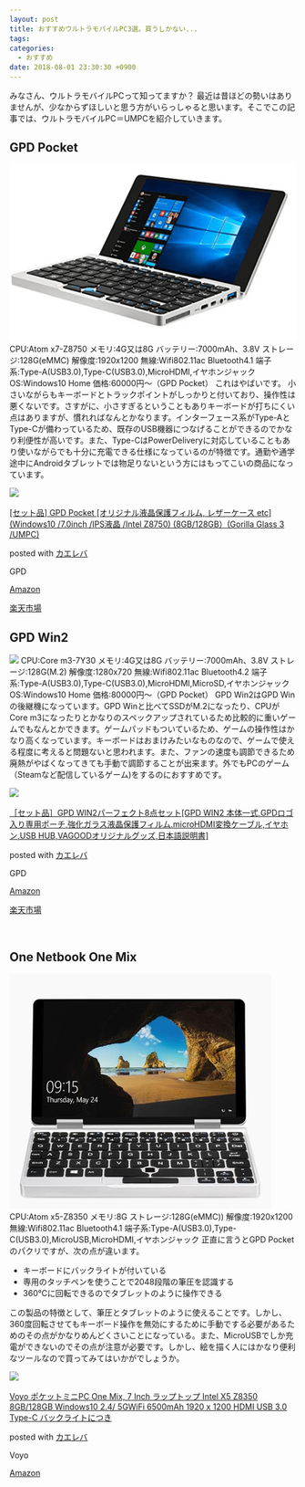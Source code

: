 ```yaml
---
layout: post
title: おすすめウルトラモバイルPC3選。買うしかない...
tags:
categories:
  - おすすめ
date: 2018-08-01 23:30:30 +0900
---
```


みなさん、ウルトラモバイルPCって知ってますか？ 最近は昔ほどの勢いはありませんが、少なからずほしいと思う方がいらっしゃると思います。そこでこの記事では、ウルトラモバイルPC＝UMPCを紹介していきます。

GPD Pocket
----------

![](images/2018/07/gpdpocket.png) CPU:Atom x7-Z8750 メモリ:4G又は8G バッテリー:7000mAh、3.8V ストレージ:128G(eMMC) 解像度:1920x1200 無線:Wifi802.11ac Bluetooth4.1 端子系:Type-A(USB3.0),Type-C(USB3.0),MicroHDMI,イヤホンジャック OS:Windows10 Home 価格:60000円～（GPD Pocket） これはやばいです。 小さいながらもキーボードとトラックポイントがしっかりと付いており、操作性は悪くないです。さすがに、小さすぎるということもありキーボードが打ちにくい点はありますが、慣れればなんとかなります。インターフェース系がType-AとType-Cが備わっているため、既存のUSB機器につなげることができるのでかなり利便性が高いです。また、Type-CはPowerDeliveryに対応していることもあり使いながらでも十分に充電できる仕様になっているのが特徴です。通勤や通学途中にAndroidタブレットでは物足りないという方にはもってこいの商品になっています。

[![](https://images-fe.ssl-images-amazon.comimages/I/41Q%2ByYGiTsL._SL160_.jpg)](https://amzn.to/2n1nhDy)

[\[セット品\] GPD Pocket \[オリジナル液晶保護フィルム, レザーケース etc\] (Windows10 /7.0inch /IPS液晶 /Intel Z8750) (8GB/128GB）(Gorilla Glass 3 /UMPC)](https://amzn.to/2n1nhDy)

posted with [カエレバ](https://kaereba.com)

GPD

[Amazon](https://amzn.to/2n1nhDy)

[楽天市場](https://a.r10.to/hvXcRc)

GPD Win2
--------

![](images/2018/08/gpdwin2.png) CPU:Core m3-7Y30 メモリ:4G又は8G バッテリー:7000mAh、3.8V ストレージ:128G(M.2) 解像度:1280x720 無線:Wifi802.11ac Bluetooth4.2 端子系:Type-A(USB3.0),Type-C(USB3.0),MicroHDMI,MicroSD,イヤホンジャック OS:Windows10 Home 価格:80000円～（GPD Pocket） GPD Win2はGPD Winの後継機になっています。GPD Winと比べてSSDがM.2になったり、CPUがCore m3になったりとかなりのスペックアップされているため比較的に重いゲームでもなんとかできます。ゲームパッドもついているため、ゲームの操作性はかなり高くなっています。キーボードはおまけみたいなものなので、ゲームで使える程度に考えると問題ないと思われます。また、ファンの速度も調節できるため廃熱がやばくなってきても手動で調節することが出来ます。外でもPCのゲーム（Steamなど配信しているゲーム)をするのにおすすめです。  

[![](https://images-fe.ssl-images-amazon.comimages/I/51MThnxL5VL._SL160_.jpg)](https://www.amazon.co.jp/exec/obidos/ASIN/B07DVZDHFY/yonedayuto-22/)

[［セット品］GPD WIN2パーフェクト8点セット\[GPD WIN2 本体一式,GPDロゴ入り専用ポーチ,強化ガラス液晶保護フィルム.microHDMI変換ケーブル,イヤホン,USB HUB,VAGOODオリジナルグッズ,日本語説明書\]](https://amzn.to/2v8BZgK)

posted with [カエレバ](https://kaereba.com)

GPD

[Amazon](https://amzn.to/2v8BZgK)

[楽天市場](https://a.r10.to/hzqlP0)

 

One Netbook One Mix
-------------------

![](images/2018/08/One-Netbook-One-Mix.png) CPU:Atom x5-Z8350 メモリ:8G ストレージ:128G(eMMC)) 解像度:1920x1200 無線:Wifi802.11ac Bluetooth4.1 端子系:Type-A(USB3.0),Type-C(USB3.0),MicroUSB,MicroHDMI,イヤホンジャック 正直に言うとGPD Pocketのパクリですが、次の点が違います。

*   キーボードにバックライトが付いている
*   専用のタッチペンを使うことで2048段階の筆圧を認識する
*   360℃に回転できるのでタブレットのように操作できる

この製品の特徴として、筆圧とタブレットのように使えることです。しかし、360度回転させてもキーボード操作を無効にするために手動でする必要があるためのその点がかなりめんどくさいことになっている。また、MicroUSBでしか充電ができないのでその点が注意が必要です。しかし、絵を描く人にはかなり便利なツールなので買ってみてはいかがでしょうか。

[![](https://images-fe.ssl-images-amazon.comimages/I/51sN6MulDTL._SL160_.jpg)](https://amzn.to/2O146oU)

[Voyo ポケットミニPC One Mix, 7 Inch ラップトップ Intel X5 Z8350 8GB/128GB Windows10 2.4/ 5GWiFi 6500mAh 1920 x 1200 HDMI USB 3.0 Type-C バックライトにつき](https://www.amazon.co.jp/exec/obidos/ASIN/B07F9ZD3TZ/yonedayuto-22/)

posted with [カエレバ](https://kaereba.com)

Voyo

[Amazon](https://amzn.to/2O146oU)